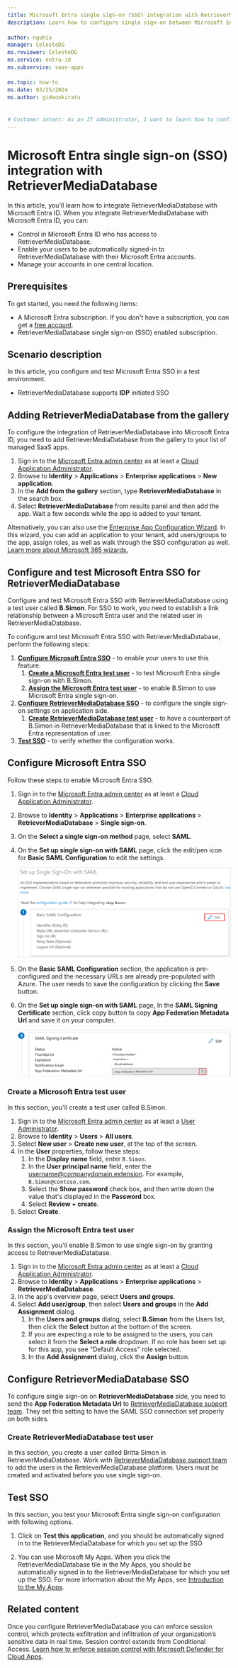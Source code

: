 ```yaml
---
title: Microsoft Entra single sign-on (SSO) integration with RetrieverMediaDatabase
description: Learn how to configure single sign-on between Microsoft Entra ID and RetrieverMediaDatabase.

author: nguhiu
manager: CelesteDG
ms.reviewer: CelesteDG
ms.service: entra-id
ms.subservice: saas-apps

ms.topic: how-to
ms.date: 03/25/2024
ms.author: gideonkiratu


# Customer intent: As an IT administrator, I want to learn how to configure single sign-on between Microsoft Entra ID and RetrieverMediaDatabase so that I can control who has access to RetrieverMediaDatabase, enable automatic sign-in with Microsoft Entra accounts, and manage my accounts in one central location.
---
```


# Microsoft Entra single sign-on (SSO) integration with RetrieverMediaDatabase

In this article,  you'll learn how to integrate RetrieverMediaDatabase with Microsoft Entra ID. When you integrate RetrieverMediaDatabase with Microsoft Entra ID, you can:

* Control in Microsoft Entra ID who has access to RetrieverMediaDatabase.
* Enable your users to be automatically signed-in to RetrieverMediaDatabase with their Microsoft Entra accounts.
* Manage your accounts in one central location.

## Prerequisites

To get started, you need the following items:

* A Microsoft Entra subscription. If you don't have a subscription, you can get a [free account](https://azure.microsoft.com/free/).
* RetrieverMediaDatabase single sign-on (SSO) enabled subscription.

## Scenario description

In this article,  you configure and test Microsoft Entra SSO in a test environment.

* RetrieverMediaDatabase supports **IDP** initiated SSO

## Adding RetrieverMediaDatabase from the gallery

To configure the integration of RetrieverMediaDatabase into Microsoft Entra ID, you need to add RetrieverMediaDatabase from the gallery to your list of managed SaaS apps.

1. Sign in to the [Microsoft Entra admin center](https://entra.microsoft.com) as at least a [Cloud Application Administrator](~/identity/role-based-access-control/permissions-reference.md#cloud-application-administrator).
1. Browse to **Identity** > **Applications** > **Enterprise applications** > **New application**.
1. In the **Add from the gallery** section, type **RetrieverMediaDatabase** in the search box.
1. Select **RetrieverMediaDatabase** from results panel and then add the app. Wait a few seconds while the app is added to your tenant.

 Alternatively, you can also use the [Enterprise App Configuration Wizard](https://portal.office.com/AdminPortal/home?Q=Docs#/azureadappintegration). In this wizard, you can add an application to your tenant, add users/groups to the app, assign roles, as well as walk through the SSO configuration as well. [Learn more about Microsoft 365 wizards.](/microsoft-365/admin/misc/azure-ad-setup-guides)


<a name='configure-and-test-azure-ad-sso-for-retrievermediadatabase'></a>

## Configure and test Microsoft Entra SSO for RetrieverMediaDatabase

Configure and test Microsoft Entra SSO with RetrieverMediaDatabase using a test user called **B.Simon**. For SSO to work, you need to establish a link relationship between a Microsoft Entra user and the related user in RetrieverMediaDatabase.

To configure and test Microsoft Entra SSO with RetrieverMediaDatabase, perform the following steps:

1. **[Configure Microsoft Entra SSO](#configure-azure-ad-sso)** - to enable your users to use this feature.
    1. **[Create a Microsoft Entra test user](#create-an-azure-ad-test-user)** - to test Microsoft Entra single sign-on with B.Simon.
    1. **[Assign the Microsoft Entra test user](#assign-the-azure-ad-test-user)** - to enable B.Simon to use Microsoft Entra single sign-on.
1. **[Configure RetrieverMediaDatabase SSO](#configure-retrievermediadatabase-sso)** - to configure the single sign-on settings on application side.
    1. **[Create RetrieverMediaDatabase test user](#create-retrievermediadatabase-test-user)** - to have a counterpart of B.Simon in RetrieverMediaDatabase that is linked to the Microsoft Entra representation of user.
1. **[Test SSO](#test-sso)** - to verify whether the configuration works.

<a name='configure-azure-ad-sso'></a>

## Configure Microsoft Entra SSO

Follow these steps to enable Microsoft Entra SSO.

1. Sign in to the [Microsoft Entra admin center](https://entra.microsoft.com) as at least a [Cloud Application Administrator](~/identity/role-based-access-control/permissions-reference.md#cloud-application-administrator).
1. Browse to **Identity** > **Applications** > **Enterprise applications** > **RetrieverMediaDatabase** > **Single sign-on**.
1. On the **Select a single sign-on method** page, select **SAML**.
1. On the **Set up single sign-on with SAML** page, click the edit/pen icon for **Basic SAML Configuration** to edit the settings.

   ![Edit Basic SAML Configuration](common/edit-urls.png)

1. On the **Basic SAML Configuration** section, the application is pre-configured and the necessary URLs are already pre-populated with Azure. The user needs to save the configuration by clicking the **Save** button.


1. On the **Set up single sign-on with SAML** page, In the **SAML Signing Certificate** section, click copy button to copy **App Federation Metadata Url** and save it on your computer.

	![The Certificate download link](common/copy-metadataurl.png)
<a name='create-an-azure-ad-test-user'></a>

### Create a Microsoft Entra test user

In this section, you'll create a test user called B.Simon.

1. Sign in to the [Microsoft Entra admin center](https://entra.microsoft.com) as at least a [User Administrator](~/identity/role-based-access-control/permissions-reference.md#user-administrator).
1. Browse to **Identity** > **Users** > **All users**.
1. Select **New user** > **Create new user**, at the top of the screen.
1. In the **User** properties, follow these steps:
   1. In the **Display name** field, enter `B.Simon`.  
   1. In the **User principal name** field, enter the username@companydomain.extension. For example, `B.Simon@contoso.com`.
   1. Select the **Show password** check box, and then write down the value that's displayed in the **Password** box.
   1. Select **Review + create**.
1. Select **Create**.

<a name='assign-the-azure-ad-test-user'></a>

### Assign the Microsoft Entra test user

In this section, you'll enable B.Simon to use single sign-on by granting access to RetrieverMediaDatabase.

1. Sign in to the [Microsoft Entra admin center](https://entra.microsoft.com) as at least a [Cloud Application Administrator](~/identity/role-based-access-control/permissions-reference.md#cloud-application-administrator).
1. Browse to **Identity** > **Applications** > **Enterprise applications** > **RetrieverMediaDatabase**.
1. In the app's overview page, select **Users and groups**.
1. Select **Add user/group**, then select **Users and groups** in the **Add Assignment** dialog.
   1. In the **Users and groups** dialog, select **B.Simon** from the Users list, then click the **Select** button at the bottom of the screen.
   1. If you are expecting a role to be assigned to the users, you can select it from the **Select a role** dropdown. If no role has been set up for this app, you see "Default Access" role selected.
   1. In the **Add Assignment** dialog, click the **Assign** button.

## Configure RetrieverMediaDatabase SSO

To configure single sign-on on **RetrieverMediaDatabase** side, you need to send the **App Federation Metadata Url** to [RetrieverMediaDatabase support team](mailto:support@retriever.nl). They set this setting to have the SAML SSO connection set properly on both sides.

### Create RetrieverMediaDatabase test user

In this section, you create a user called Britta Simon in RetrieverMediaDatabase. Work with [RetrieverMediaDatabase support team](mailto:support@retriever.nl) to add the users in the RetrieverMediaDatabase platform. Users must be created and activated before you use single sign-on.

## Test SSO 

In this section, you test your Microsoft Entra single sign-on configuration with following options.

1. Click on **Test this application**, and you should be automatically signed in to the RetrieverMediaDatabase for which you set up the SSO

1. You can use Microsoft My Apps. When you click the RetrieverMediaDatabase tile in the My Apps, you should be automatically signed in to the RetrieverMediaDatabase for which you set up the SSO. For more information about the My Apps, see [Introduction to the My Apps](https://support.microsoft.com/account-billing/sign-in-and-start-apps-from-the-my-apps-portal-2f3b1bae-0e5a-4a86-a33e-876fbd2a4510).

## Related content

Once you configure RetrieverMediaDatabase you can enforce session control, which protects exfiltration and infiltration of your organization’s sensitive data in real time. Session control extends from Conditional Access. [Learn how to enforce session control with Microsoft Defender for Cloud Apps](/cloud-app-security/proxy-deployment-any-app).
